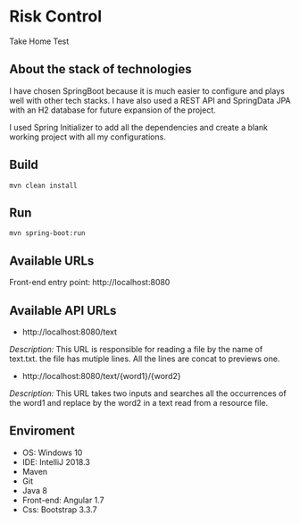 # Risk Control

Take Home Test

## About the stack of technologies

I have chosen SpringBoot because it is much easier to configure and plays well with other tech stacks. I have also
used a REST API and SpringData JPA with an H2 database for future expansion of the project.

I used Spring Initializer to add all the dependencies and create a blank working project with all my configurations.

## Build

```
mvn clean install
```

## Run

```
mvn spring-boot:run
```

## Available URLs

Front-end entry point: http://localhost:8080


## Available API URLs

- http://localhost:8080/text

*Description:* This URL is responsible for reading a file by the name of text.txt. the file has mutiple lines.
All the lines are concat to previews one.

- http://localhost:8080/text/{word1}/{word2}

*Description:* This URL takes two inputs and searches all the occurrences of the word1
and replace by the word2 in a text read from a resource file.

## Enviroment

- OS: Windows 10
- IDE: IntelliJ 2018.3
- Maven
- Git
- Java 8
- Front-end: Angular 1.7
- Css: Bootstrap 3.3.7

